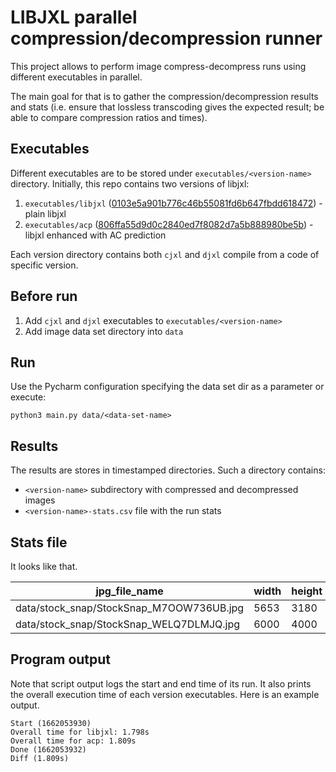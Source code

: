 # LIBJXL parallel compression/decompression runner

This project allows to perform image compress-decompress runs using different executables in parallel.

The main goal for that is to gather the compression/decompression results and stats
(i.e. ensure that lossless transcoding gives the expected result; be able to compare compression ratios and times).

## Executables

Different executables are to be stored under `executables/<version-name>` directory.
Initially, this repo contains two versions of libjxl:
1. `executables/libjxl` ([0103e5a901b776c46b55081fd6b647fbdd618472](https://github.com/libjxl/libjxl/tree/0103e5a901b776c46b55081fd6b647fbdd618472)) - plain libjxl
2. `executables/acp` ([806ffa55d9d0c2840ed7f8082d7a5b888980be5b](https://github.com/mkondratek/libjxl-ac-prediction/tree/806ffa55d9d0c2840ed7f8082d7a5b888980be5b)) - libjxl enhanced with AC prediction 

Each version directory contains both `cjxl` and `djxl` compile from a code of specific version.

## Before run

1. Add `cjxl` and `djxl` executables to `executables/<version-name>`
2. Add image data set directory into `data`

## Run

Use the Pycharm configuration specifying the data set dir as a parameter or execute:
```shell
python3 main.py data/<data-set-name>
```

## Results
The results are stores in timestamped directories.
Such a directory contains:
- `<version-name>` subdirectory with compressed and decompressed images
- `<version-name>-stats.csv` file with the run stats

## Stats file 

It looks like that.

|jpg_file_name                           |width|height|jpg_bytes|jpg_bpp            |jxl_bytes|jxl_bpp            |enc_time           |dec_time          |
|----------------------------------------|-----|------|---------|-------------------|---------|-------------------|-------------------|------------------|
|data/stock_snap/StockSnap_M7OOW736UB.jpg|5653 |3180  |2052294  |0.11416512855087797|1687329  |0.09386283456104456|0.39095234870910645|0.3856770992279053|
|data/stock_snap/StockSnap_WELQ7DLMJQ.jpg|6000 |4000  |21700445 |0.9041852083333334 |17807551 |0.7419812916666667 |0.9308886528015137 |3.791001319885254 |

## Program output 

Note that script output logs the start and end time of its run.
It also prints the overall execution time of each version executables. 
Here is an example output.

```
Start (1662053930)
Overall time for libjxl: 1.798s
Overall time for acp: 1.809s
Done (1662053932)
Diff (1.809s)
```